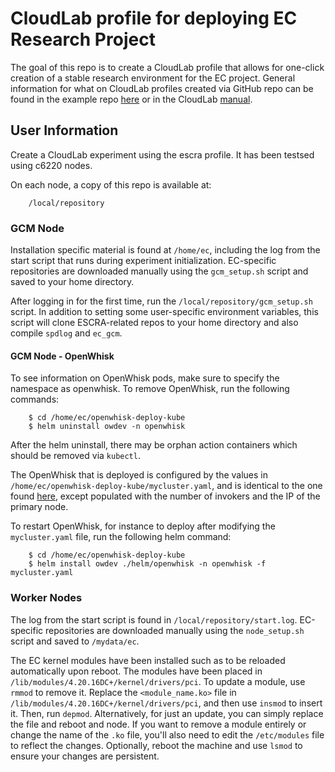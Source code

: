 # CloudLab profile for deploying EC Research Project

The goal of this repo is to create a CloudLab profile that allows for one-click creation of a stable research environment for the EC project. General information for what on CloudLab profiles created via GitHub repo can be found in the example repo [here](https://github.com/emulab/my-profile) or in the CloudLab [manual](https://docs.cloudlab.us/cloudlab-manual.html).

## User Information

Create a CloudLab experiment using the escra profile. It has been testsed using c6220 nodes.

On each node, a copy of this repo is available at:
```
    /local/repository
```

### GCM Node

Installation specific material is found at ```/home/ec```, including the log from the start script that runs during experiment initialization. EC-specific repositories are downloaded manually using the ```gcm_setup.sh``` script and saved to your home directory.

After logging in for the first time, run the ```/local/repository/gcm_setup.sh``` script. In addition to setting some user-specific environment variables, this script will clone ESCRA-related repos to your home directory and also compile ```spdlog``` and ```ec_gcm```.  

#### GCM Node - OpenWhisk

To see information on OpenWhisk pods, make sure to specify the namespace as openwhisk. To remove OpenWhisk,
run the following commands:
```
    $ cd /home/ec/openwhisk-deploy-kube
    $ helm uninstall owdev -n openwhisk
```
After the helm uninstall, there may be orphan action containers which should be removed via ```kubectl```.

The OpenWhisk that is deployed is configured by the values in ```/home/ec/openwhisk-deploy-kube/mycluster.yaml```, and is 
identical to the one found [here](mycluster.yaml), except populated with the number of invokers and the IP of the primary node.

To restart OpenWhisk, for instance to deploy after modifying the ```mycluster.yaml``` file, run the following helm command:
```
    $ cd /home/ec/openwhisk-deploy-kube
    $ helm install owdev ./helm/openwhisk -n openwhisk -f mycluster.yaml
```

### Worker Nodes

The log from the start script is found in ```/local/repository/start.log```. EC-specific repositories are downloaded manually using the ```node_setup.sh``` script and saved to ```/mydata/ec```.

The EC kernel modules have been installed such as to be reloaded automatically upon reboot. The modules have been placed in ```/lib/modules/4.20.16DC+/kernel/drivers/pci```. To update a module, use ```rmmod``` to remove it. Replace the ```<module_name.ko>``` file in ```/lib/modules/4.20.16DC+/kernel/drivers/pci```, and then use ```insmod``` to insert it. Then, run ```depmod```. Alternatively, for just an update, you can simply replace the file and reboot and node. If you want to remove a module entirely or change the name of the ```.ko``` file, you'll also need to edit the ```/etc/modules``` file to reflect the changes. Optionally, reboot the machine and use ```lsmod``` to ensure your changes are persistent.
